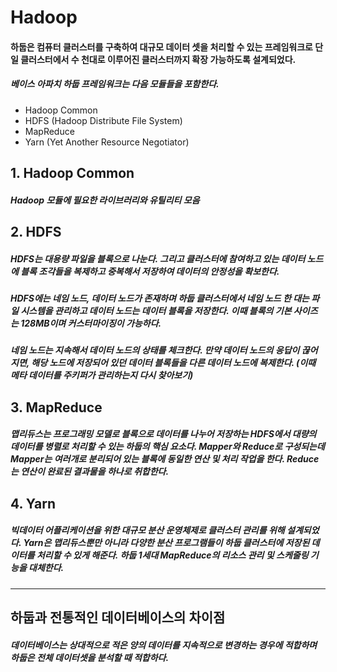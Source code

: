 # Hadoop
#### 하둡은 컴퓨터 클러스터를 구축하여 대규모 데이터 셋을 처리할 수 있는 프레임워크로 단일 클러스터에서 수 천대로 이루어진 클러스터까지 확장 가능하도록 설계되었다.
##### 베이스 아파치 하둡 프레임워크는 다음 모듈들을 포함한다.
- Hadoop Common
- HDFS (Hadoop Distribute File System)
- MapReduce
- Yarn (Yet Another Resource Negotiator)

## 1. Hadoop Common
##### Hadoop 모듈에 필요한 라이브러리와 유틸리티 모음

## 2. HDFS
##### HDFS는 대용량 파일을 블록으로 나눈다. 그리고 클러스터에 참여하고 있는 데이터 노드에 블록 조각들을 복제하고 중복해서 저장하여 데이터의 안정성을 확보한다. 
##### HDFS에는 네임 노드, 데이터 노드가 존재하며 하둡 클러스터에서 네임 노드 한 대는 파일 시스템을 관리하고 데이터 노드는 데이터 블록을 저장한다. 이때 블록의 기본 사이즈는 128MB이며 커스터마이징이 가능하다. 
##### 네임 노드는 지속해서 데이터 노드의 상태를 체크한다. 만약 데이터 노드의 응답이 끊어지면, 해당 노드에 저장되어 있던 데이터 블록들을 다른 데이터 노드에 복제한다. (이때 메타 데이터를 주키퍼가 관리하는지 다시 찾아보기)

## 3. MapReduce
##### 맵리듀스는 프로그래밍 모델로 블록으로 데이터를 나누어 저장하는 HDFS에서 대량의 데이터를 병렬로 처리할 수 있는 하둡의 핵심 요소다. Mapper와 Reduce로 구성되는데 Mapper는 여러개로 분리되어 있는 블록에 동일한 연산 및 처리 작업을 한다. Reduce는 연산이 완료된 결과물을 하나로 취합한다. 

## 4. Yarn
##### 빅데이터 어플리케이션을 위한 대규모 분산 운영체제로 클러스터 관리를 위해 설계되었다. Yarn은 맵리듀스뿐만 아니라 다양한 분산 프로그램들이 하둡 클러스터에 저장된 데이터를 처리할 수 있게 해준다. 하둡 1세대 MapReduce의 리소스 관리 및 스케줄링 기능을 대체한다.

---
## 하둡과 전통적인 데이터베이스의 차이점
##### 데이터베이스는 상대적으로 적은 양의 데이터를 지속적으로 변경하는 경우에 적합하며 하둡은 전체 데이터셋을 분석할 때 적합하다. 

